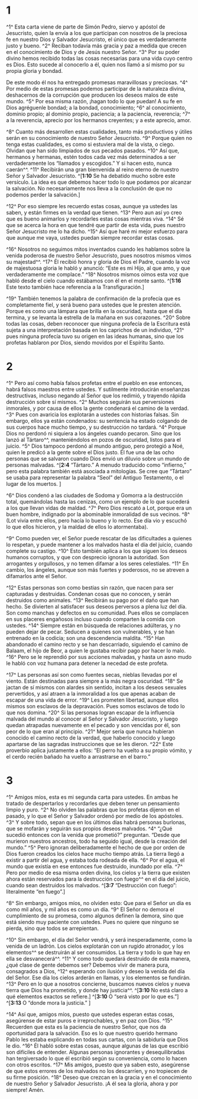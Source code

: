 # 1 
^1^ Esta carta viene de parte de Simón Pedro, siervo y apóstol de Jesucristo, quien la envía a los que participan con nosotros de la preciosa fe en nuestro Dios y Salvador Jesucristo, el único que es verdaderamente justo y bueno. ^2^ Reciban todavía más gracia y paz a medida que crecen en el conocimiento de Dios y de Jesús nuestro Señor. ^3^ Por su poder divino hemos recibido todas las cosas necesarias para una vida cuyo centro es Dios. Esto sucede al conocerlo a él, quien nos llamó a sí mismo por su propia gloria y bondad. 

De este modo él nos ha entregado promesas maravillosas y preciosas. ^4^ Por medio de estas promesas podemos participar de la naturaleza divina, deshacernos de la corrupción que producen los deseos malos de este mundo. ^5^ Por esa misma razón, ¡hagan todo lo que puedan! A su fe en Dios agréguenle bondad; a la bondad, conocimiento; ^6^ al conocimiento, dominio propio; al dominio propio, paciencia; a la paciencia, reverencia; ^7^ a la reverencia, aprecio por los hermanos creyentes; y a este aprecio, amor. 

^8^ Cuanto más desarrollen estas cualidades, tanto más productivos y útiles serán en su conocimiento de nuestro Señor Jesucristo. ^9^ Porque quien no tenga estas cualidades, es como si estuviera mal de la vista, o ciego. Olvidan que han sido limpiados de sus pecados pasados. ^10^ Así que, hermanos y hermanas, estén todos cada vez más determinados a ser verdaderamente los “llamados y escogidos.” Y si hacen esto, nunca caerán^^. ^11^ Recibirán una gran bienvenida al reino eterno de nuestro Señor y Salvador Jesucristo. 
^[**1:10** Se ha debatido mucho sobre este versículo. La idea es que debemos hacer todo lo que podamos por alcanzar la salvación. No necesariamente nos lleva a la conclusión de que no podemos perder la salvación.]

^12^ Por eso siempre les recuerdo estas cosas, aunque ya ustedes las saben, y están firmes en la verdad que tienen. ^13^ Pero aun así yo creo que es bueno animarlos y recordarles estas cosas mientras viva. ^14^ Sé que se acerca la hora en que tendré que partir de esta vida, pues nuestro Señor Jesucristo me lo ha dicho. ^15^ Así que haré mi mejor esfuerzo para que aunque me vaya, ustedes puedan siempre recordar estas cosas. 

^16^ Nosotros no seguimos mitos inventados cuando les hablamos sobre la venida poderosa de nuestro Señor Jesucristo, pues nosotros mismos vimos su majestad^^. ^17^ Él recibió honra y gloria de Dios el Padre, cuando la voz de majestuosa gloria le habló y anunció: “Este es mi Hijo, al que amo, y que verdaderamente me complace.” ^18^ Nosotros mismos oímos esta voz que habló desde el cielo cuando estábamos con él en el monte santo. 
^[**1:16** Este texto también hace referencia a la Transfiguración.]

^19^ También tenemos la palabra de confirmación de la profecía que es completamente fiel, y será bueno para ustedes que le presten atención. Porque es como una lámpara que brilla en la oscuridad, hasta que el día termina, y se levanta la estrella de la mañana en sus corazones. ^20^ Sobre todas las cosas, deben reconocer que ninguna profecía de la Escritura está sujeta a una interpretación basada en los caprichos de un individuo, ^21^ pues ninguna profecía tuvo su origen en las ideas humanas, sino que los profetas hablaron por Dios, siendo movidos por el Espíritu Santo. 

# 2 
^1^ Pero así como había falsos profetas entre el pueblo en ese entonces, habrá falsos maestros entre ustedes. Y sutilmente introducirán enseñanzas destructivas, incluso negando al Señor que los redimió, y trayendo rápida destrucción sobre sí mismos. ^2^ Muchos seguirán sus perversiones inmorales, y por causa de ellos la gente condenará el camino de la verdad. ^3^ Pues con avaricia los explotarán a ustedes con historias falsas. Sin embargo, ellos ya están condenados: su sentencia ha estado colgando de sus cuerpos hace mucho tiempo, y su destrucción no tardará. ^4^ Porque Dios no perdonó ni siquiera a los ángeles cuando pecaron. Sino que los lanzó al Tártaro^^, manteniéndolos en pozos de oscuridad, listos para el juicio. ^5^ Dios tampoco perdonó al mundo antiguo, pero protegió a Noé, quien le predicó a la gente sobre el Dios justo. Él fue una de las ocho personas que se salvaron cuando Dios envió un diluvio sobre un mundo de personas malvadas. 
^[**2:4** “Tártaro.” A menudo traducido como “infierno,” pero esta palabra también está asociada a mitologías. Se cree que “Tártaro” se usaba para representar la palabra “Seol” del Antiguo Testamento, o el lugar de los muertos. ]

^6^ Dios condenó a las ciudades de Sodoma y Gomorra a la destrucción total, quemándolas hasta las cenizas, como un ejemplo de lo que sucederá a los que llevan vidas de maldad. ^7^ Pero Dios rescató a Lot, porque era un buen hombre, indignado por la abominable inmoralidad de sus vecinos. ^8^ (Lot vivía entre ellos, pero hacía lo bueno y lo recto. Ese día vio y escuchó lo que ellos hicieron, y la maldad de ellos lo atormentaba). 

^9^ Como pueden ver, el Señor puede rescatar de las dificultades a quienes lo respetan, y puede mantener a los malvados hasta el día del juicio, cuando complete su castigo. ^10^ Esto también aplica a los que siguen los deseos humanos corruptos, y que con desprecio ignoran la autoridad. Son arrogantes y orgullosos, y no temen difamar a los seres celestiales. ^11^ En cambio, los ángeles, aunque son más fuertes y poderosos, no se atreven a difamarlos ante el Señor. 

^12^ Estas personas son como bestias sin razón, que nacen para ser capturadas y destruidas. Condenan cosas que no conocen, y serán destruidos como animales. ^13^ Recibirán su pago por el daño que han hecho. Se divierten al satisfacer sus deseos perversos a plena luz del día. Son como manchas y defectos en su comunidad. Pues ellos se complacen en sus placeres engañosos incluso cuando comparten la comida con ustedes. ^14^ Siempre están en búsqueda de relaciones adúlteras, y no pueden dejar de pecar. Seducen a quienes son vulnerables, y se han entrenado en la codicia; son una descendencia maldita. ^15^ Han abandonado el camino recto y se han descarriado, siguiendo el camino de Balaam, el hijo de Beor, a quien le gustaba recibir pago por hacer lo malo. ^16^ Pero se le reprendió por sus acciones malvadas, y hasta un asno mudo le habló con voz humana para detener la necedad de este profeta. 

^17^ Las personas así son como fuentes secas, nieblas llevadas por el viento. Están destinadas para siempre a la más negra oscuridad. ^18^ Se jactan de sí mismos con alardes sin sentido, incitan a los deseos sexuales pervertidos, y así atraen a la inmoralidad a los que apenas acaban de escapar de una vida de error. ^19^ Les prometen libertad, aunque ellos mismos son esclavos de la depravación. Pues somos esclavos de todo lo que nos domina. ^20^ Si las personas logran escapar de la influencia malvada del mundo al conocer al Señor y Salvador Jesucristo, y luego quedan atrapadas nuevamente en el pecado y son vencidas por él, son peor de lo que eran al principio. ^21^ Mejor sería que nunca hubieran conocido el camino recto de la verdad, que haberlo conocido y luego apartarse de las sagradas instrucciones que se les dieron. ^22^ Este proverbio aplica justamente a ellos: “El perro ha vuelto a su propio vómito, y el cerdo recién bañado ha vuelto a arrastrarse en el barro.” 

# 3 
^1^ Amigos míos, esta es mi segunda carta para ustedes. En ambas he tratado de despertarlos y recordarles que deben tener un pensamiento limpio y puro. ^2^ No olviden las palabras que los profetas dijeron en el pasado, y lo que el Señor y Salvador ordenó por medio de los apóstoles. ^3^ Y sobre todo, sepan que en los últimos días habrá personas burlonas, que se mofarán y seguirán sus propios deseos malvados. ^4^ “¿Qué sucedió entonces con la venida que prometió?” preguntan. “Desde que murieron nuestros ancestros, todo ha seguido igual, desde la creación del mundo.” ^5^ Pero ignoran deliberadamente el hecho de que por orden de Dios fueron creados los cielos hace mucho tiempo atrás. La tierra llegó a existir a partir del agua, y estaba toda rodeada de ella. ^6^ Por el agua, el mundo que existía en ese entonces fue destruido, inundado por ella. ^7^ Pero por medio de esa misma orden divina, los cielos y la tierra que existen ahora están reservados para la destrucción con fuego^^ en el día del juicio, cuando sean destruidos los malvados. 
^[**3:7** “Destrucción con fuego”: literalmente “en fuego”.]

^8^ Sin embargo, amigos míos, no olviden esto: Que para el Señor un día es como mil años, y mil años es como un día. ^9^ El Señor no demora el cumplimiento de su promesa, como algunos definen la demora, sino que está siendo muy paciente con ustedes. Pues no quiere que ninguno se pierda, sino que todos se arrepientan. 

^10^ Sin embargo, el día del Señor vendrá, y será inesperadamente, como la venida de un ladrón. Los cielos explotarán con un rugido atronador, y los elementos^^ se destruirán al ser consumidos. La tierra y todo lo que hay en ella se desvanecerá^^. ^11^ Y como todo quedará destruido de esta manera, ¿qué clase de gente debemos ser? Debemos vivir de manera pura, consagrados a Dios, ^12^ esperando con ilusión y deseo la venida del día del Señor. Ese día los cielos arderán en llamas, y los elementos se fundirán. ^13^ Pero en lo que a nosotros concierne, buscamos nuevos cielos y nueva tierra que Dios ha prometido, y donde hay justicia^^. 
^[**3:10** No está claro a qué elementos exactos se refiere.]
^[**3:10** O “será visto por lo que es.”]
^[**3:13** O “donde mora la justicia.” ]

^14^ Así que, amigos míos, puesto que ustedes esperan estas cosas, asegúrense de estar puros e irreprochables, y en paz con Dios. ^15^ Recuerden que esta es la paciencia de nuestro Señor, que nos da oportunidad para la salvación. Eso es lo que nuestro querido hermano Pablo les estaba explicando en todas sus cartas, con la sabiduría que Dios le dio. ^16^ Él habló sobre estas cosas, aunque algunas de las que escribió son difíciles de entender. Algunas personas ignorantes y desequilibradas han tergiversado lo que él escribió según su conveniencia, como lo hacen con otros escritos. ^17^ Mis amigos, puesto que ya saben esto, asegúrense de que estos errores de los malvados no los descarríen, y no tropiecen de su firme posición. ^18^ Deseo que crezcan en la gracia y en el conocimiento de nuestro Señor y Salvador Jesucristo. ¡A él sea la gloria, ahora y por siempre! Amén. 